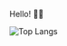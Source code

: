 Hello! ✌🏼

![Top Langs](https://github-readme-stats-two-murex-58.vercel.app/api/top-langs/?username=dumejiego00&layout=compact&bg_color=0a2239&text_color=FFFFFF)

